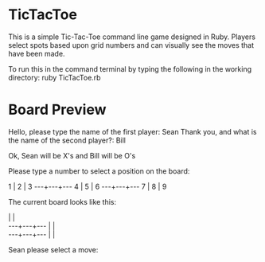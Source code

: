 # TicTacToe

This is a simple Tic-Tac-Toe command line game designed in Ruby.  Players select spots
based upon grid numbers and can visually see the moves that have been made.

To run this in the command terminal by typing the following in the working directory: 
ruby TicTacToe.rb

# Board Preview

Hello, please type the name of the first player: Sean
Thank you, and what is the name of the second player?: Bill
 
Ok, Sean will be X's
and Bill will be O's
 
Please type a number to select a position on the board: 
 
 1 | 2 | 3
---+---+---
 4 | 5 | 6
---+---+---
 7 | 8 | 9
 
 
The current board looks like this: 
 
   |   |  
---+---+---
   |   |  
---+---+---
   |   |  
 
Sean please select a move: 

